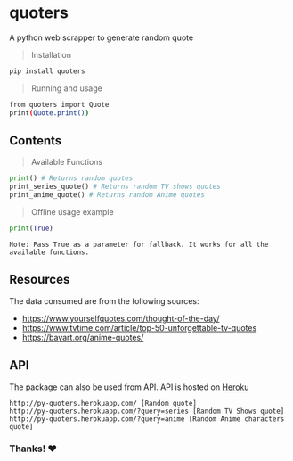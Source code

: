 # quoters
A python web scrapper to generate random quote

> Installation
```sh
pip install quoters
```

> Running and usage
```sh
from quoters import Quote
print(Quote.print())
```
## Contents
> Available Functions
```py
print() # Returns random quotes
print_series_quote() # Returns random TV shows quotes
print_anime_quote() # Returns random Anime quotes
```
> Offline usage example
```py
print(True)
```
`Note: Pass True as a parameter for fallback. It works for all the available functions.`

## Resources
The data consumed are from the following sources:
- https://www.yourselfquotes.com/thought-of-the-day/
- https://www.tvtime.com/article/top-50-unforgettable-tv-quotes
- https://bayart.org/anime-quotes/

## API
The package can also be used from API. API is hosted on [Heroku](https://www.heroku.com/)
```
http://py-quoters.herokuapp.com/ [Random quote]
http://py-quoters.herokuapp.com/?query=series [Random TV Shows quote]
http://py-quoters.herokuapp.com/?query=anime [Random Anime characters quote]
```
### Thanks! :heart:

